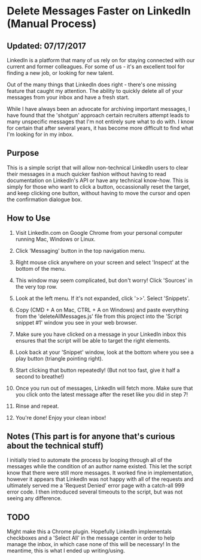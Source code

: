 # Delete Messages Faster on LinkedIn (Manual Process)

## Updated: 07/17/2017

LinkedIn is a platform that many of us rely on for staying connected with our current and former colleagues. For some of us - it's an excellent tool for finding a new job, or looking for new talent.

Out of the many things that LinkedIn does right - there's one missing feature that caught my attention. The ability to quickly delete all of your messages from your inbox and have a fresh start.

While I have always been an advocate for archiving important messages, I have found that the 'shotgun' approach certain recruiters attempt leads to many unspecific messages that I'm not entirely sure what to do with. I know for certain that after several years, it has become more difficult to find what I'm looking for in my inbox.

## Purpose

This is a simple script that will allow non-technical LinkedIn users to clear their messages in a much quicker fashion without having to read documentation on LinkedIn's API or have any technical know-how. This is simply for those who want to click a button, occassionally reset the target, and keep clicking one button, without having to move the cursor and open the confirmation dialogue box.

## How to Use

1. Visit LinkedIn.com on Google Chrome from your personal computer running Mac, Windows or Linux.

2. Click 'Messaging' button in the top navigation menu.

3. Right mouse click anywhere on your screen and select 'Inspect' at the bottom of the menu.

4. This window may seem complicated, but don't worry! Click 'Sources' in the very top row.

5. Look at the left menu. If it's not expanded, click '>>'. Select 'Snippets'.

6. Copy (CMD + A on Mac, CTRL + A on Windows) and paste everything from the 'deleteAllMessages.js' file from this project into the 'Script snippet #1' window you see in your web browser.

7. Make sure you have clicked on a message in your LinkedIn inbox this ensures that the script will be able to target the right elements.

8. Look back at your 'Snippet' window, look at the bottom where you see a play button (triangle pointing right).

9. Start clicking that button repeatedly! (But not too fast, give it half a second to breathe!)

10. Once you run out of messages, LinkedIn will fetch more. Make sure that you click onto the latest message after the reset like you did in step 7!

11. Rinse and repeat.

12. You're done! Enjoy your clean inbox!

## Notes (This part is for anyone that's curious about the technical stuff)

I initially tried to automate the process by looping through all of the messages while the condition of an author name existed. This let the script know that there were still more messages. It worked fine in implementation, however it appears that LinkedIn was not happy with all of the requests and ultimately served me a 'Request Denied' error page with a catch-all 999 error code. I then introduced several timeouts to the script, but was not seeing any difference.

## TODO

Might make this a Chrome plugin. Hopefully LinkedIn implementals checkboxes and a 'Select All' in the message center in order to help manage the inbox, in which case none of this will be necessary! In the meantime, this is what I ended up writing/using.
